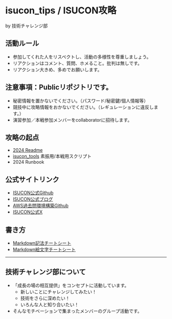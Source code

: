 # isucon_tips / ISUCON攻略
by 技術チャレンジ部

## 活動ルール
- 参加してくれた人をリスペクトし、活動の多様性を尊重しましょう。
- リアクションはコメント、質問、ホメること。批判は無しです。
- リアクション大きめ、多めでお願いします。

## 注意事項：Publicリポジトリです。
- 秘密情報を置かないでください。（パスワード/秘密鍵/個人情報等）
- 競技中に攻略情報をおかないでください。（レギュレーションに違反します。）
- 演習参加／本戦参加メンバーをcollaboratorに招待します。

## 攻略の起点
- [2024 Readme](https://github.com/ChallengeClub/isucon_tips/blob/main/2024/Readme.md)
- [isucon_tools](https://github.com/ChallengeClub/isucon_tools) 素振用/本戦用スクリプト
- 2024 Runbook

## 公式サイトリンク
- [ISUCON公式Github](https://github.com/isucon)
- [ISUCON公式ブログ](https://isucon.net/)
- [AWS過去問環境構築Github](https://github.com/matsuu/aws-isucon)
- [ISUCON公式X](https://twitter.com/isucon_official?ref_src=twsrc%5Etfw%7Ctwcamp%5Eembeddedtimeline%7Ctwterm%5Escreen-name%3Aisucon_official%7Ctwcon%5Es1_c1)

## 書き方
- [Markdown記法チートシート](https://gist.github.com/mignonstyle/083c9e1651d7734f84c99b8cf49d57fa)
- [Markdown絵文字チートシート](https://www.folklore.place/webtools/markdown/emoji)

----
## 技術チャレンジ部について
 - ​「成長の場の相互提供」をコンセプトに活動しています。
    - 新しいことにチャレンジしてみたい！
    - 技術をさらに深めたい！
    - いろんな人と知り合いたい！  
- そんなモチベーションで集まったメンバーのグループ活動です。
